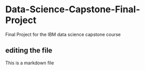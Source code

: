 # Data-Science-Capstone-Final-Project
Final Project for the IBM data science capstone course

## editing the file

This is a markdown file
